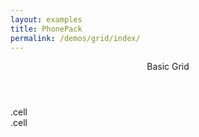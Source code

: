 ```yaml
---
layout: examples
title: PhonePack
permalink: /demos/grid/index/
---
```


<header class="header header--shadow">
      <div class="header__title">Basic Grid</div>
</header>
    
<section class="content content--padding has-header">
        <div class="row">
            <div class="cell">
                <div class="Demo">.cell</div>
            </div>
            <div class="cell">
                <div class="Demo">.cell</div>
            </div>
        </div>
</section>
  

      